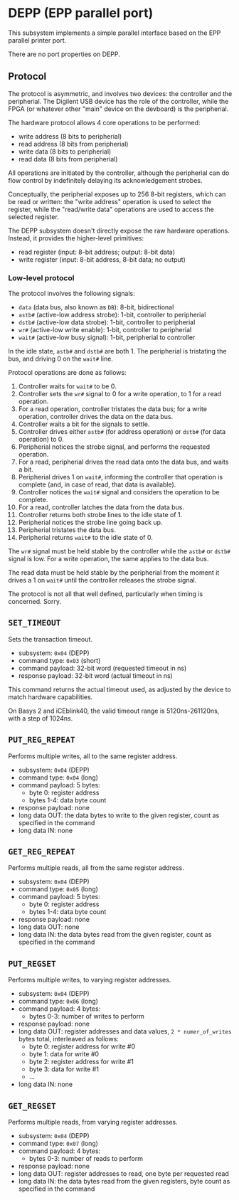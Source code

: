 # DEPP (EPP parallel port)

This subsystem implements a simple parallel interface based on the EPP parallel
printer port.

There are no port properties on DEPP.


## Protocol

The protocol is asymmetric, and involves two devices: the controller and the peripherial.
The Digilent USB device has the role of the controller, while the FPGA (or whatever other
"main" device on the devboard) is the peripherial.

The hardware protocol allows 4 core operations to be performed:

- write address (8 bits to peripherial)
- read address (8 bits from peripherial)
- write data (8 bits to peripherial)
- read data (8 bits from peripherial)

All operations are initiated by the controller, although the peripherial can do flow control
by indefinitely delaying its acknowledgement strobes.

Conceptually, the peripherial exposes up to 256 8-bit registers, which can be read or written:
the "write address" operation is used to select the register, while the "read/write data" operations
are used to access the selected register.

The DEPP subsystem doesn't directly expose the raw hardware operations. Instead, it provides
the higher-level primitives:

- read register (input: 8-bit address; output: 8-bit data)
- write register (input: 8-bit address, 8-bit data; no output)


### Low-level protocol

The protocol involves the following signals:

- `data` (data bus, also known as `DB`): 8-bit, bidirectional
- `astb#` (active-low address strobe): 1-bit, controller to peripherial
- `dstb#` (active-low data strobe): 1-bit, controller to peripherial
- `wr#` (active-low write enable): 1-bit, controller to peripherial
- `wait#` (active-low busy signal): 1-bit, peripherial to controller

In the idle state, `astb#` and `dstb#` are both 1.  The peripherial is tristating the bus, and driving
0 on the `wait#` line.

Protocol operations are done as follows:

1. Controller waits for `wait#` to be 0.
2. Controller sets the `wr#` signal to 0 for a write operation, to 1 for a read operation.
3. For a read operation, controller tristates the data bus; for a write operation, controller drives the data on the data bus.
4. Controller waits a bit for the signals to settle.
5. Controller drives either `astb#` (for address operation) or `dstb#` (for data operation) to 0.
6. Peripherial notices the strobe signal, and performs the requested operation.
7. For a read, peripherial drives the read data onto the data bus, and waits a bit.
8. Peripherial drives 1 on `wait#`, informing the controller that operation is complete (and, in case of read, that data is available).
9. Controller notices the `wait#` signal and considers the operation to be complete.
10. For a read, controller latches the data from the data bus.
11. Controller returns both strobe lines to the idle state of 1.
12. Peripherial notices the strobe line going back up.
13. Peripherial tristates the data bus.
14. Peripherial returns `wait#` to the idle state of 0.

The `wr#` signal must be held stable by the controller while the `astb#` or `dstb#`
signal is low.  For a write operation, the same applies to the data bus.

The read data must be held stable by the peripherial from the moment it drives a 1 on `wait#`
until the controller releases the strobe signal.

The protocol is not all that well defined, particularly when timing is concerned.  Sorry.


## `SET_TIMEOUT`

Sets the transaction timeout.

- subsystem: `0x04` (DEPP)
- command type: `0x03` (short)
- command payload: 32-bit word (requested timeout in ns)
- response payload: 32-bit word (actual timeout in ns)

This command returns the actual timeout used, as adjusted by the device
to match hardware capabilities.

On Basys 2 and iCEblink40, the valid timeout range is 5120ns-261120ns, with a step of 1024ns.


## `PUT_REG_REPEAT`

Performs multiple writes, all to the same register address.

- subsystem: `0x04` (DEPP)
- command type: `0x04` (long)
- command payload: 5 bytes:
  - byte 0: register address
  - bytes 1-4: data byte count
- response payload: none
- long data OUT: the data bytes to write to the given register, count as specified in the command
- long data IN: none


## `GET_REG_REPEAT`

Performs multiple reads, all from the same register address.

- subsystem: `0x04` (DEPP)
- command type: `0x05` (long)
- command payload: 5 bytes:
  - byte 0: register address
  - bytes 1-4: data byte count
- response payload: none
- long data OUT: none
- long data IN: the data bytes read from the given register, count as specified in the command


## `PUT_REGSET`

Performs multiple writes, to varying register addresses.

- subsystem: `0x04` (DEPP)
- command type: `0x06` (long)
- command payload: 4 bytes:
  - bytes 0-3: number of writes to perform
- response payload: none
- long data OUT: register addresses and data values, `2 * numer_of_writes` bytes total, interleaved as follows:
  - byte 0: register address for write #0
  - byte 1: data for write #0
  - byte 2: register address for write #1
  - byte 3: data for write #1
  - ...
- long data IN: none


## `GET_REGSET`

Performs multiple reads, from varying register addresses.

- subsystem: `0x04` (DEPP)
- command type: `0x07` (long)
- command payload: 4 bytes:
  - bytes 0-3: number of reads to perform
- response payload: none
- long data OUT: register addresses to read, one byte per requested read
- long data IN: the data bytes read from the given registers, byte count as specified in the command
